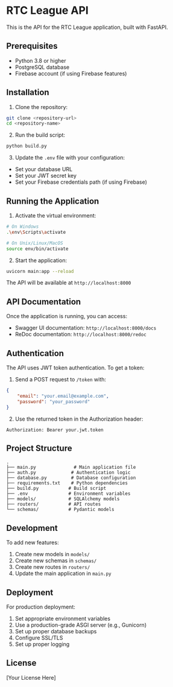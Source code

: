 # RTC League API

This is the API for the RTC League application, built with FastAPI.

## Prerequisites

- Python 3.8 or higher
- PostgreSQL database
- Firebase account (if using Firebase features)

## Installation

1. Clone the repository:
```bash
git clone <repository-url>
cd <repository-name>
```

2. Run the build script:
```bash
python build.py
```

3. Update the `.env` file with your configuration:
- Set your database URL
- Set your JWT secret key
- Set your Firebase credentials path (if using Firebase)

## Running the Application

1. Activate the virtual environment:
```bash
# On Windows
.\env\Scripts\activate

# On Unix/Linux/MacOS
source env/bin/activate
```

2. Start the application:
```bash
uvicorn main:app --reload
```

The API will be available at `http://localhost:8000`

## API Documentation

Once the application is running, you can access:
- Swagger UI documentation: `http://localhost:8000/docs`
- ReDoc documentation: `http://localhost:8000/redoc`

## Authentication

The API uses JWT token authentication. To get a token:

1. Send a POST request to `/token` with:
```json
{
    "email": "your.email@example.com",
    "password": "your_password"
}
```

2. Use the returned token in the Authorization header:
```
Authorization: Bearer your.jwt.token
```

## Project Structure

```
.
├── main.py              # Main application file
├── auth.py             # Authentication logic
├── database.py         # Database configuration
├── requirements.txt    # Python dependencies
├── build.py           # Build script
├── .env               # Environment variables
├── models/            # SQLAlchemy models
├── routers/           # API routes
└── schemas/           # Pydantic models
```

## Development

To add new features:
1. Create new models in `models/`
2. Create new schemas in `schemas/`
3. Create new routes in `routers/`
4. Update the main application in `main.py`

## Deployment

For production deployment:
1. Set appropriate environment variables
2. Use a production-grade ASGI server (e.g., Gunicorn)
3. Set up proper database backups
4. Configure SSL/TLS
5. Set up proper logging

## License

[Your License Here] 